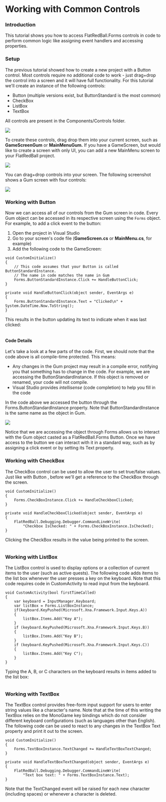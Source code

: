 # Working with Common Controls

### Introduction

This tutorial shows you how to access FlatRedBall.Forms controls in code to perform common logic like assigning event handlers and accessing properties.

### Setup

The previous tutorial showed how to create a new project with a Button control. Most controls require no additional code to work - just drag+drop the control into a screen and it will have full functionality. For this tutorial we'll create an instance of the following controls:

* Button (multiple versions exist, but ButtonStandard is the most common)
* CheckBox
* ListBox
* TextBox

All controls are present in the Components/Controls folder.

![](../../../.gitbook/assets/2023-03-img\_64264c34bfb86.png)

To create these controls, drag drop them into your current screen, such as **GameScreenGum** or **MainMenuGum.** If you have a GameScreen, but would like to create a screen with only UI, you can add a new MainMenu screen to your FlatRedBall project.

![](../../../.gitbook/assets/2023-08-img\_64d80de02a89d.png)

You can drag+drop controls into your screen. The following screenshot shows a Gum screen with four controls:

![](../../../.gitbook/assets/2023-08-img\_64d80ebea7f91.png)

### Working with Button

Now we can access all of our controls from the Gum screen in code. Every Gum object can be accessed in its respective screen using the `Forms` object. For example, to add a click event to the button:

1. Open the project in Visual Studio
2. Go to your screen's code file (**GameScreen.cs** or **MainMenu.cs**, for example)
3. Add the following code to the GameScreen:

```lang:c#
void CustomInitialize()
{
    // This code assumes that your Button is called ButtonStandardInstance.
    // The name in code matches the name in Gum
    Forms.ButtonStandardInstance.Click += HandleButtonClick;
}

private void HandleButtonClick(object sender, EventArgs e)
{
    Forms.ButtonStandardInstance.Text = "Clicked\n" + System.DateTime.Now.ToString();
}
```

This results in the button updating its text to indicate when it was last clicked:

<figure><img src="../../../.gitbook/assets/2017-11-12_17-03-31.gif" alt=""><figcaption></figcaption></figure>

#### Code Details

Let's take a look at a few parts of the code. First, we should note that the code above is all compile-time protected. This means:

* Any changes in the Gum project may result in a compile error, notifying you that something has to change in the code. For example, we are accessing the ButtonStandardInstance. If this object is removed or renamed, your code will not compile.
* Visual Studio provides _intellisense_ (code completion) to help you fill in the code

In the code above we accessed the button through the Forms.ButtonStandardInstance property. Note that ButtonStandardInstance is the same name as the object in Gum.

![](../../../.gitbook/assets/2023-08-img\_64d810334fa4b.png)

Notice that we are accessing the object through Forms allows us to interact with the Gum object casted as a FlatRedBall.Forms Button. Once we have access to the button we can interact with it in a standard way, such as by assigning a click event or by setting its Text property.

### Working with CheckBox

The CheckBox control can be used to allow the user to set true/false values. Just like with Button , before we'll get a reference to the CheckBox through the screen.

```lang:c#
void CustomInitialize()
{
    Forms.CheckBoxInstance.Click += HandleCheckboxClicked;
}

private void HandleCheckboxClicked(object sender, EventArgs e)
{
    FlatRedBall.Debugging.Debugger.CommandLineWrite(
        "Checkbox IsChecked: " + Forms.CheckBoxInstance.IsChecked);
}
```

Clicking the CheckBox results in the value being printed to the screen.

<figure><img src="../../../.gitbook/assets/2017-11-12_20-15-00.gif" alt=""><figcaption></figcaption></figure>

### Working with ListBox

The ListBox control is used to display options or a collection of current items to the user (such as active quests). The following code adds items to the list box whenever the user presses a key on the keyboard. Note that this code requires code in CustomActivity to read input from the keyboard.

```lang:c#
void CustomActivity(bool firstTimeCalled)
{
    var keyboard = InputManager.Keyboard;
    var listBox = Forms.ListBoxInstance;
    if(keyboard.KeyPushed(Microsoft.Xna.Framework.Input.Keys.A))
    {
        listBox.Items.Add("Key A");
    }
    if (keyboard.KeyPushed(Microsoft.Xna.Framework.Input.Keys.B))
    {
        listBox.Items.Add("Key B");
    }
    if (keyboard.KeyPushed(Microsoft.Xna.Framework.Input.Keys.C))
    {
        listBox.Items.Add("Key C");
    }
}
```

Typing the A, B, or C characters on the keyboard results in items added to the list box:

<figure><img src="../../../.gitbook/assets/2017-11-12_20-16-58.gif" alt=""><figcaption></figcaption></figure>

### Working with TextBox

The TextBox control provides free-form input support for users to enter string values like a character's name. Note that at the time of this writing the TextBox relies on the MonoGame key bindings which do not consider different keyboard configurations (such as languages other than English). The following code can be used to react to any changes in the TextBox Text property and print it out to the screen.

```lang:c#
void CustomInitialize()
{
    Forms.TextBoxInstance.TextChanged += HandleTextBoxTextChanged;
}

private void HandleTextBoxTextChanged(object sender, EventArgs e)
{
    FlatRedBall.Debugging.Debugger.CommandLineWrite(
        "Text box text: " + Forms.TextBoxInstance.Text);
}
```

Note that the TextChanged event will be raised for each new character (including spaces) or whenever a character is deleted.

<figure><img src="../../../.gitbook/assets/2017-11-12_20-23-02.gif" alt=""><figcaption></figcaption></figure>
